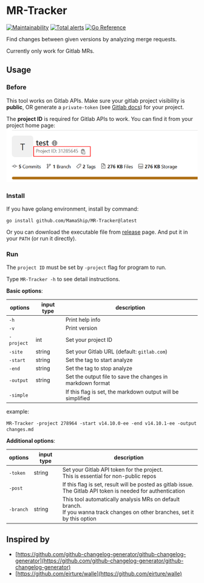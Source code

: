 # MR-Tracker
[![Maintainability](https://api.codeclimate.com/v1/badges/f28b966f3baf7ab66a9d/maintainability)](https://codeclimate.com/github/MamaShip/MR-Tracker/maintainability)
[![Total alerts](https://img.shields.io/lgtm/alerts/g/MamaShip/MR-Tracker.svg?logo=lgtm&logoWidth=18)](https://lgtm.com/projects/g/MamaShip/MR-Tracker/alerts/)
[![Go Reference](https://pkg.go.dev/badge/github.com/MamaShip/MR-Tracker.svg)](https://pkg.go.dev/github.com/MamaShip/MR-Tracker)

Find changes between given versions by analyzing merge requests.

Currently only work for Gitlab MRs.

## Usage

### Before

This tool works on Gitlab APIs. Make sure your gitlab project visibility is **public**, OR generate a `private-token` (see [Gitlab docs](https://docs.gitlab.com/ee/user/project/settings/project_access_tokens.html)) for your project.

The **project ID** is required for Gitlab APIs to work. You can find it from your project home page:
![where to find project ID](images/project_id.png)
### Install

If you have golang environment, install by command:

```
go install github.com/MamaShip/MR-Tracker@latest
```

Or you can download the executable file from [release](https://github.com/MamaShip/MR-Tracker/releases) page. And put it in your `PATH` (or run it directly).

### Run

The `project ID` must be set by `-project` flag for program to run.

Type `MR-Tracker -h` to see detail instructions.

**Basic options**:

| options    | input type | description                                                |
| ---------- | ---------- | ---------------------------------------------------------- |
| `-h`       |            | Print help info                                            |
| `-v`       |            | Print version                                              |
| `-project` | int        | Set your project ID                                        |
| `-site`    | string     | Set your Gitlab URL (default: `gitlab.com`)                |
| `-start`   | string     | Set the tag to start analyze                               |
| `-end`     | string     | Set the tag to stop analyze                                |
| `-output`  | string     | Set the output file to save the changes in markdown format |
| `-simple`  |            | If this flag is set, the markdown output will be simplified |

example:

```
MR-Tracker -project 278964 -start v14.10.0-ee -end v14.10.1-ee -output changes.md
```

**Additional options**:

| options    | input type | description                                                |
| ---------- | ---------- | ---------------------------------------------------------- |
| `-token`   | string     | Set your Gitlab API token for the project.<br /> This is essential for non-public repos  |
| `-post`    |            | If this flag is set, result will be posted as gitlab issue. <br /> The Gitlab API token is needed for authentication |
| `-branch`  | string     | This tool automatically analysis MRs on default branch. <br /> If you wanna track changes on other branches, set it by this option |

## Inspired by

- [https://github.com/github-changelog-generator/github-changelog-generator](https://github.com/github-changelog-generator/github-changelog-generator)
- [https://github.com/eirture/walle](https://github.com/eirture/walle)